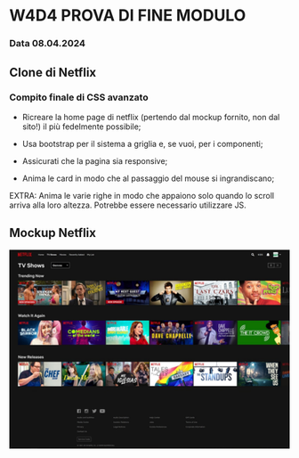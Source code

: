 # W4D4 PROVA DI FINE MODULO
### Data 08.04.2024

## Clone di Netflix
### Compito finale di CSS avanzato

- Ricreare la home page di netflix (pertendo dal mockup fornito, non dal sito!) il più fedelmente possibile;

- Usa bootstrap per il sistema a griglia e, se vuoi, per i componenti;

- Assicurati che la pagina sia responsive;

- Anima le card in modo che al passaggio del mouse si ingrandiscano;

EXTRA: Anima le varie righe in modo che appaiono solo quando lo scroll arriva alla loro altezza. Potrebbe essere necessario utilizzare JS.

## Mockup Netflix

<img src="./mockap/netflix-home.png" alt="Mockup Netflix">